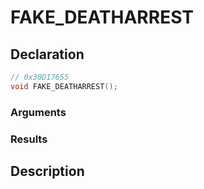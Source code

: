 # FAKE_DEATHARREST

## Declaration
```cpp
// 0x30D17655
void FAKE_DEATHARREST();
```

### Arguments

### Results

## Description

